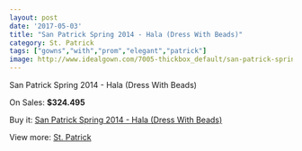 ```yaml
---
layout: post
date: '2017-05-03'
title: "San Patrick Spring 2014 - Hala (Dress With Beads)"
category: St. Patrick
tags: ["gowns","with","prom","elegant","patrick"]
image: http://www.idealgown.com/7005-thickbox_default/san-patrick-spring-2014-hala-dress-with-beads.jpg
---
```

San Patrick Spring 2014 - Hala (Dress With Beads)

On Sales: **$324.495**
<a href="https://www.idealgown.com/en/st-patrick/2988-san-patrick-spring-2014-hala-dress-with-beads.html"><amp-img layout="responsive" width="600" height="600" src="//www.idealgown.com/7005-thickbox_default/san-patrick-spring-2014-hala-dress-with-beads.jpg" alt="San Patrick Spring 2014 - Hala (Dress With Beads) 0" /></a>
<a href="https://www.idealgown.com/en/st-patrick/2988-san-patrick-spring-2014-hala-dress-with-beads.html"><amp-img layout="responsive" width="600" height="600" src="//www.idealgown.com/7007-thickbox_default/san-patrick-spring-2014-hala-dress-with-beads.jpg" alt="San Patrick Spring 2014 - Hala (Dress With Beads) 1" /></a>
<a href="https://www.idealgown.com/en/st-patrick/2988-san-patrick-spring-2014-hala-dress-with-beads.html"><amp-img layout="responsive" width="600" height="600" src="//www.idealgown.com/7006-thickbox_default/san-patrick-spring-2014-hala-dress-with-beads.jpg" alt="San Patrick Spring 2014 - Hala (Dress With Beads) 2" /></a>

Buy it: [San Patrick Spring 2014 - Hala (Dress With Beads)](https://www.idealgown.com/en/st-patrick/2988-san-patrick-spring-2014-hala-dress-with-beads.html "San Patrick Spring 2014 - Hala (Dress With Beads)")

View more: [St. Patrick](https://www.idealgown.com/en/36-st-patrick "St. Patrick")